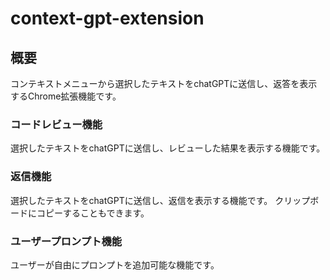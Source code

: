 # context-gpt-extension

## 概要
コンテキストメニューから選択したテキストをchatGPTに送信し、返答を表示するChrome拡張機能です。

### コードレビュー機能
選択したテキストをchatGPTに送信し、レビューした結果を表示する機能です。

### 返信機能
選択したテキストをchatGPTに送信し、返信を表示する機能です。
クリップボードにコピーすることもできます。

### ユーザープロンプト機能
ユーザーが自由にプロンプトを追加可能な機能です。
